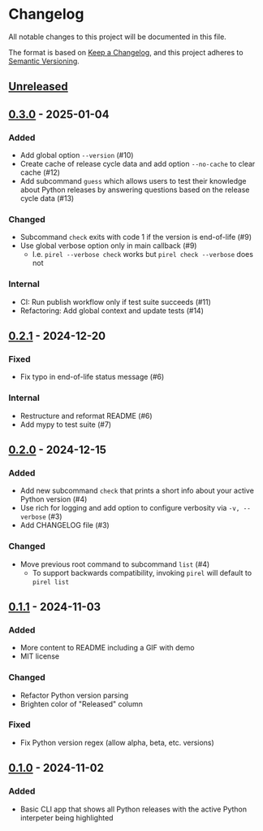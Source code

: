 # Changelog

All notable changes to this project will be documented in this file.

The format is based on [Keep a Changelog](https://keepachangelog.com/en/1.0.0/),
and this project adheres to [Semantic Versioning](https://semver.org/spec/v2.0.0.html).

<!--
Types of changes:
    Added for new features.
    Changed for changes in existing functionality.
    Deprecated for soon-to-be removed features.
    Removed for now removed features.
    Fixed for any bug fixes.
    Security in case of vulnerabilities.
    -- custom --
    Internal for changes not effecting package users (e.g. CI, dev tools, etc).
-->

## [Unreleased]


## [0.3.0] - 2025-01-04

### Added
* Add global option `--version` (#10)
* Create cache of release cycle data and add option `--no-cache` to clear cache (#12)
* Add subcommand `guess` which allows users to test their knowledge about Python releases
by answering questions based on the release cycle data (#13)

### Changed
* Subcommand `check` exits with code 1 if the version is end-of-life (#9)
* Use global verbose option only in main callback (#9)
  * I.e. `pirel --verbose check` works but `pirel check --verbose` does not

### Internal
* CI: Run publish workflow only if test suite succeeds (#11)
* Refactoring: Add global context and update tests (#14)


## [0.2.1] - 2024-12-20

### Fixed
* Fix typo in end-of-life status message (#6)

### Internal
* Restructure and reformat README (#6)
* Add mypy to test suite (#7)


## [0.2.0] - 2024-12-15

### Added
* Add new subcommand `check` that prints a short info about your active Python version (#4)
* Use rich for logging and add option to configure verbosity via `-v, --verbose` (#3)
* Add CHANGELOG file (#3)

### Changed
* Move previous root command to subcommand `list` (#4)
  * To support backwards compatibility, invoking `pirel` will default to `pirel list`


## [0.1.1] - 2024-11-03

### Added
* More content to README including a GIF with demo
* MIT license

### Changed
* Refactor Python version parsing
* Brighten color of "Released" column

### Fixed
* Fix Python version regex (allow alpha, beta, etc. versions)


## [0.1.0] - 2024-11-02

### Added
* Basic CLI app that shows all Python releases with the active Python interpeter being highlighted


[unreleased]: https://github.com/RafaelWO/pirel/compare/0.3.0...HEAD
[0.3.0]: https://github.com/RafaelWO/pirel/compare/0.2.1...0.3.0
[0.2.1]: https://github.com/RafaelWO/pirel/compare/0.2.0...0.2.1
[0.2.0]: https://github.com/RafaelWO/pirel/compare/0.1.1...0.2.0
[0.1.1]: https://github.com/RafaelWO/pirel/compare/0.1.0...0.1.1
[0.1.0]: https://github.com/RafaelWO/pirel/releases/tag/0.1.0
